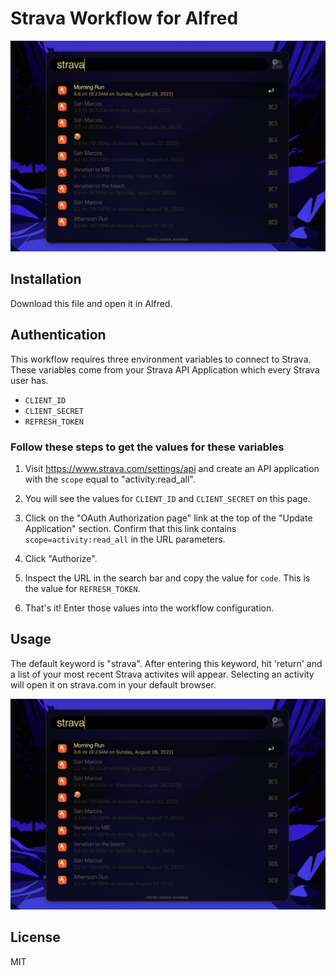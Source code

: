 # Strava Workflow for Alfred

![screenshot](./screenshot.png "screenshot")

## Installation

Download this file and open it in Alfred.

## Authentication

This workflow requires three environment variables to connect to Strava. These variables come from your Strava API Application which every Strava user has.

- `CLIENT_ID`
- `CLIENT_SECRET`
- `REFRESH_TOKEN`

### Follow these steps to get the values for these variables

1. Visit https://www.strava.com/settings/api and create an API application with the `scope` equal to "activity:read_all".

2. You will see the values for `CLIENT_ID` and `CLIENT_SECRET` on this page.

3. Click on the "OAuth Authorization page" link at the top of the "Update Application" section. Confirm that this link contains `scope=activity:read_all` in the URL parameters.

4. Click "Authorize".

5. Inspect the URL in the search bar and copy the value for `code`. This is the value for `REFRESH_TOKEN`.

6. That's it! Enter those values into the workflow configuration.

## Usage

The default keyword is "strava". After entering this keyword, hit 'return' and a list of your most recent Strava activites will appear. Selecting an activity will open it on strava.com in your default browser.

![screenshot](./screenshot.png "screenshot")

## License

MIT